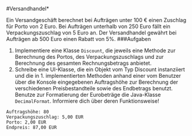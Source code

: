 #Versandhandel*

Ein Versandgeschäft berechnet bei Aufträgen unter 100 € einen Zuschlag für Porto von 2 Euro. 
Bei Aufträgen unterhalb von 250 Euro fällt ein Verpackungszuschlag von 5 Euro an. 
Der Versandhandel gewährt bei Aufträgen ab 500 Euro einen Rabatt von 5%. 
###Aufgaben

1. Implementiere eine Klasse `Discount`, die jeweils eine Methode zur Berechnung des Portos, des Verpackungszuschlags und  zur Berechnung des gesamten Rechnungsbetrags anbietet.
2. Schreibe eine UI-Klasse, die ein Objekt vom Typ Discount instanziiert und die in 1. implementierten Methoden anhand einer vom Benutzer über die Konsole eingegebenen Auftragshöhe zur Berechnung der verschiedenen Preisbestandteile sowie des Endbetrags benutzt. Benutze zur Formatierung der Eurobeträge die Java-Klasse `DecimalFormat`. Informiere dich über deren Funktionsweise!
```
Auftragshöhe: 80
Verpackungszuschlag: 5,00 EUR
Porto: 2,00 EUR
Endpreis: 87,00 EUR
```

